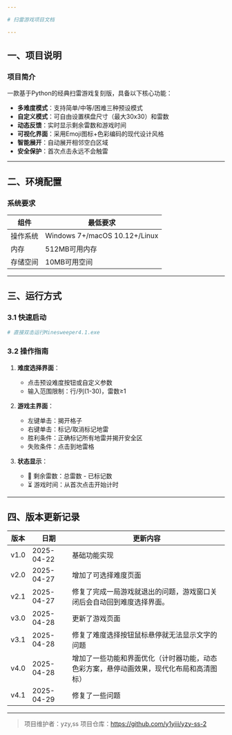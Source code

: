 ```yaml
---

# 扫雷游戏项目文档

---
```


## 一、项目说明

### 项目简介
一款基于Python的经典扫雷游戏复刻版，具备以下核心功能：
- **多难度模式**：支持简单/中等/困难三种预设模式
- **自定义模式**：可自由设置棋盘尺寸（最大30x30）和雷数
- **动态反馈**：实时显示剩余雷数和游戏时间
- **可视化界面**：采用Emoji图标+色彩编码的现代设计风格
- **智能展开**：自动展开相邻空白区域
- **安全保护**：首次点击永远不会触雷

---

## 二、环境配置

### 系统要求
| 组件         | 最低要求                          |
|--------------|----------------------------------|
| 操作系统     | Windows 7+/macOS 10.12+/Linux    |
| 内存         | 512MB可用内存                    |
| 存储空间     | 10MB可用空间                     |

---

## 三、运行方式

### 3.1 快速启动
```bash
# 直接双击运行Minesweeper4.1.exe
```

### 3.2 操作指南
1. **难度选择界面**：
   - 点击预设难度按钮或自定义参数
   - 输入范围限制：行/列(1-30)，雷数≥1

2. **游戏主界面**：
   - 左键单击：揭开格子
   - 右键单击：标记/取消标记地雷
   - 胜利条件：正确标记所有地雷并揭开安全区
   - 失败条件：点击到地雷格

3. **状态显示**：
   - 🚩 剩余雷数：总雷数 - 已标记数
   - ⏳ 游戏时间：从首次点击开始计时

---

## 四、版本更新记录
| 版本   | 日期       | 更新内容                     |
|--------|------------|------------------------------|
|  v1.0  |   2025-04-22   | 基础功能实现                 |
|  v2.0  |   2025-04-27   | 增加了可选择难度页面         |
|  v2.1  |   2025-04-27   | 修复了完成一局游戏就退出的问题，游戏窗口关闭后会自动回到难度选择界面。 |
|  v3.0  |   2025-04-28   | 更新了游戏页面 |
|  v3.1  |   2025-04-28   | 修复了难度选择按钮鼠标悬停就无法显示文字的问题 |
|  v4.0  |   2025-04-28   | 增加了一些功能和界面优化（计时器功能，动态色彩方案，悬停动画效果，现代化布局和高清图标） |
|  v4.1  |   2025-04-29   | 修复了一些问题 |

---

> 项目维护者：yzy,ss 
> 项目仓库：https://github.com/y1yiii/yzy-ss-2
